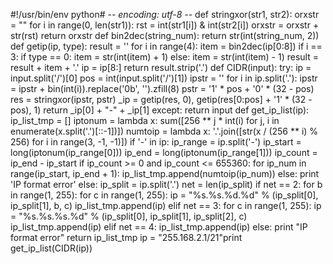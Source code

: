 #!/usr/bin/env python# -*- encoding: utf-8 -*- def stringxor(str1, str2): orxstr = "" for i in range(0, len(str1)): rst = int(str1[i]) & int(str2[i]) orxstr = orxstr + str(rst) return orxstr def bin2dec(string_num): return str(int(string_num, 2)) def getip(ip, type): result = '' for i in range(4): item = bin2dec(ip[0:8]) if i == 3: if type == 0: item = str(int(item) + 1) else: item = str(int(item) - 1) result = result + item + '.' ip = ip[8:] return result.strip('.') def CIDR(input): try: ip = input.split('/')[0] pos = int(input.split('/')[1]) ipstr = '' for i in ip.split('.'): ipstr = ipstr + bin(int(i)).replace('0b', '').zfill(8) pstr = '1' * pos + '0' * (32 - pos) res = stringxor(ipstr, pstr) _ip = getip(res, 0), getip(res[0:pos] + '1' * (32 - pos), 1) return _ip[0] + "-" + _ip[1] except: return input def get_ip_list(ip): ip_list_tmp = [] iptonum = lambda x: sum([256 ** j * int(i) for j, i in enumerate(x.split('.')[::-1])]) numtoip = lambda x: '.'.join([str(x / (256 ** i) % 256) for i in range(3, -1, -1)]) if '-' in ip: ip_range = ip.split('-') ip_start = long(iptonum(ip_range[0])) ip_end = long(iptonum(ip_range[1])) ip_count = ip_end - ip_start if ip_count >= 0 and ip_count <= 655360: for ip_num in range(ip_start, ip_end + 1): ip_list_tmp.append(numtoip(ip_num)) else: print 'IP format error' else: ip_split = ip.split('.') net = len(ip_split) if net == 2: for b in range(1, 255): for c in range(1, 255): ip = "%s.%s.%d.%d" % (ip_split[0], ip_split[1], b, c) ip_list_tmp.append(ip) elif net == 3: for c in range(1, 255): ip = "%s.%s.%s.%d" % (ip_split[0], ip_split[1], ip_split[2], c) ip_list_tmp.append(ip) elif net == 4: ip_list_tmp.append(ip) else: print "IP format error" return ip_list_tmp ip = "255.168.2.1/21"print get_ip_list(CIDR(ip))